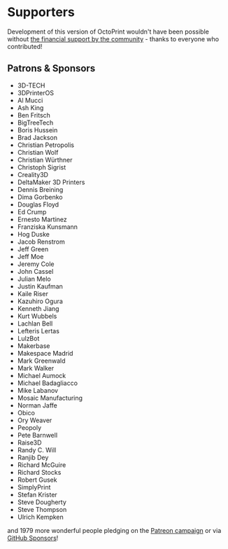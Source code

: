 # Supporters

Development of this version of OctoPrint wouldn't have been possible without
[the financial support by the community](https://support.octoprint.org) -
thanks to everyone who contributed!

## Patrons & Sponsors

  * 3D-TECH
  * 3DPrinterOS
  * Al Mucci
  * Ash King
  * Ben Fritsch
  * BigTreeTech
  * Boris Hussein
  * Brad Jackson
  * Christian Petropolis
  * Christian Wolf
  * Christian Würthner
  * Christoph Sigrist
  * Creality3D
  * DeltaMaker 3D Printers
  * Dennis Breining
  * Dima Gorbenko
  * Douglas Floyd
  * Ed Crump
  * Ernesto Martinez
  * Franziska Kunsmann
  * Hog Duske
  * Jacob Renstrom
  * Jeff Green
  * Jeff Moe
  * Jeremy Cole
  * John Cassel
  * Julian Melo
  * Justin Kaufman
  * Kaile Riser
  * Kazuhiro Ogura
  * Kenneth Jiang
  * Kurt Wubbels
  * Lachlan Bell
  * Lefteris Lertas
  * LulzBot
  * Makerbase
  * Makespace Madrid
  * Mark Greenwald
  * Mark Walker
  * Michael Aumock
  * Michael Badagliacco
  * Mike Labanov
  * Mosaic Manufacturing
  * Norman Jaffe
  * Obico
  * Ory Weaver
  * Peopoly
  * Pete Barnwell
  * Raise3D
  * Randy C. Will
  * Ranjib Dey
  * Richard McGuire
  * Richard Stocks
  * Robert Gusek
  * SimplyPrint
  * Stefan Krister
  * Steve Dougherty
  * Steve Thompson
  * Ulrich Kempken

and 1979 more wonderful people pledging on the [Patreon campaign](https://patreon.com/foosel) or via [GitHub Sponsors](https://github.com/users/foosel/sponsorship)!
